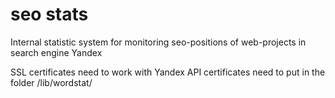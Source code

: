 # seo stats

Internal statistic system for monitoring seo-positions of web-projects in search engine Yandex

SSL certificates need to work with Yandex API
certificates need to put in the folder /lib/wordstat/